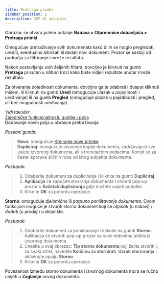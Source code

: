 ```yaml
---
title: Pretraga primki
sidebar_position: 2
description: DDT di acquisto
---
```


Obrazac se otvara putem putanje **Nabava > Otpremnice dobavljača > Pretraga primki**.

Omogućuje pretraživanje svih dokumenata kako bi ih se moglo pregledati, urediti, eventualno izbrisati ili dodati novi dokument. Prozor se sastoji od područja za filtriranje i mreže rezultata.

Nakon postavljanja svih željenih filtara, dovoljno je kliknuti na gumb **Pretraga** prisutan u *ribbon traci* kako biste vidjeli rezultate unutar mreže rezultata.

Za otvaranje pojedinosti dokumenta, dovoljno ga je odabrati i dvaput kliknuti mišem, ili kliknuti na gumb **Uredi** (omogućuje ulazak u pojedinosti i uređivanje) ili na gumb **Pregled** (omogućuje ulazak u pojedinosti i pregled, ali bez mogućnosti uređivanja).

*Vidi također*:    
[Zajedničke funkcionalnosti, gumbe i polja](/docs/guide/common)          
Dodavanje novih polja u obrasce pretraživanja  

*Posebni gumbi*:

> **Novo**: omogućuje [Kreiranje nove primke](/docs/purchase/purchase-delivery-note/insert-purchase-delivery-note/insert-purchase-delivery-note-intro)  
> **Dupliciraj**: omogućuje stvaranje kopije dokumenta, zadržavajući sve uvjete izvornog dokumenta, ali s trenutačnim podacima. Koristi se za česte isporuke sličnih roba od istog subjekta dokumenta.   


*Postupak*:  

> 1. Odaberite dokument za dupliciranje i kliknite na gumb **Dupliciraj**.    
> 2. **Aplikacija** će započeti stvaranje dokumenta i otvoriti pop-up prozor s **Sažetak dupliciranja** gdje možete unijeti podatke.    
> 3. Kliknite **OK** za potvrdu operacije.  

**Storno**: omogućuje *djelomično* ili *potpuno poništavanje dokumenta*. Ovom funkcijom moguće je stvoriti storno dokument koji će *otpisati* (u nabavi) / *dodati* (u prodaji) u skladište.


*Postupak*:
> 1. Odaberite dokument za poništavanje i kliknite na gumb **Storno**. Aplikacija će otvoriti pop-up prozor sa svim redovima artikla iz izvornog dokumenta.   
> 2. Unesite u ovaj obrazac: **Tip storno dokumenta** koji želite stvoriti i, za svaki artikl, navedite **Količinu za stornirati**, **Uzrok storniranja** i aktivirajte opciju **Storno**.
> 3. Kliknite **OK** za potvrdu operacije.  

Povezanost između storno dokumenta i izvornog dokumenta mora se ručno unijeti u **Zaglavlje** novog dokumenta.